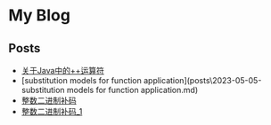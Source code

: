 # My Blog

## Posts
- [关于Java中的++运算符](posts\2023-04-24-the_increment_operator.md)
- [substitution models for function application](posts\2023-05-05-substitution models for function application.md)
- [整数二进制补码](posts\2023-05-06-整数二进制补码.md)
- [整数二进制补码_1](posts\2023-05-09-整数二进制补码_1.md)
